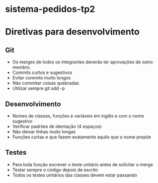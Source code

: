 # sistema-pedidos-tp2

# Diretivas para desenvolvimento

## Git
* Os merges de todos os integrantes deverão ter aprovações de outro membro.
* Commits curtos e sugestivos
* Evitar commits muito longos
* Não commitar coisas quebradas
* Utilizar sempre git add -p

## Desenvolvimento
* Nomes de classes, funções e variáveis em inglês e com o nome sugestivo
* Verificar padrões de identação (4 espaços)
* Não deixar linhas muito longas
* Funções curtas e que fazem exatamente aquilo que o nome propõe

## Testes
* Para toda função escrever o teste unitário antes de solicitar o merge
* Testar sempre o código depois de escrito
* Todos os testes unitários das classes devem estar passando
